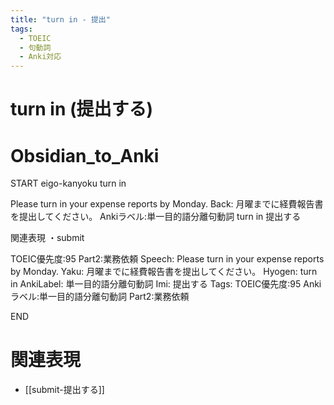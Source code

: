 ```yaml
---
title: "turn in - 提出"
tags:
  - TOEIC
  - 句動詞
  - Anki対応
---
```


# turn in (提出する)

# Obsidian_to_Anki
START
eigo-kanyoku
turn in

Please turn in your expense reports by Monday.
Back:
月曜までに経費報告書を提出してください。
Ankiラベル:単一目的語分離句動詞
turn in
提出する

関連表現
・submit

TOEIC優先度:95
Part2:業務依頼
Speech: Please turn in your expense reports by Monday.
Yaku: 月曜までに経費報告書を提出してください。
Hyogen: turn in
AnkiLabel: 単一目的語分離句動詞
Imi: 提出する
Tags: TOEIC優先度:95 Ankiラベル:単一目的語分離句動詞 Part2:業務依頼
<!--ID: 1751813984653-->
END

# 関連表現
- [[submit-提出する]] 